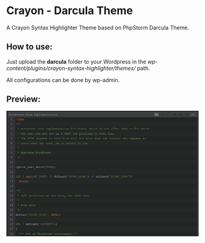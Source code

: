 # Crayon - Darcula Theme

A Crayon Syntax Highlighter Theme based on PhpStorm Darcula Theme.

## How to use:

Just upload the **darcula** folder to your Wordpress in the *wp-content/plugins/crayon-syntax-highlighter/themes/* path.

All configurations can be done by wp-admin.

## Preview:

![Crayon - Darcula Theme](https://raw.githubusercontent.com/natanfelles/crayon-darcula/master/darcula/images/preview.jpg)
